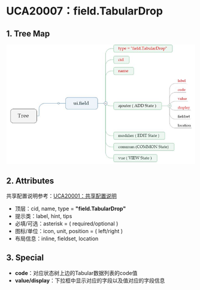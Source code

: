 # UCA20007：field.TabularDrop

## 1. Tree Map

![](/engine/spec/component/img/field-007-01.JPG)

## 2. Attributes

共享配置说明参考：[UCA20001：共享配置说明](/engine/spec/component/field-shared.md)

* 顶层：cid, name, type = **"field.TabularDrop"**
* 提示类：label, hint, tips
* 必填/可选：asterisk = \( required/optional \)
* 图标/单位：icon, unit, position = \( left/right \)
* 布局信息：inline, fieldset, location

## 3. Special

* **code**：对应状态树上边的Tabular数据列表的code值
* **value/display**：下拉框中显示对应的字段以及值对应的字段信息



